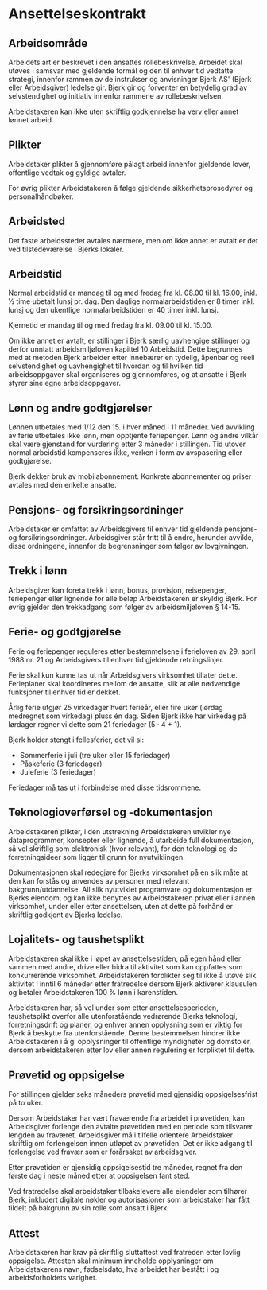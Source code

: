 # Ansettelseskontrakt

## Arbeidsområde

Arbeidets art er beskrevet i den ansattes rollebeskrivelse. Arbeidet skal utøves
i samsvar med gjeldende formål og den til enhver tid vedtatte strategi, innenfor
rammen av de instrukser og anvisninger Bjerk AS' (Bjerk eller Arbeidsgiver)
ledelse gir. Bjerk gir og forventer en betydelig grad av selvstendighet og
initiativ innenfor rammene av rollebeskrivelsen.

Arbeidstakeren kan ikke uten skriftlig godkjennelse ha verv eller annet lønnet
arbeid.

## Plikter

Arbeidstaker plikter å gjennomføre pålagt arbeid innenfor gjeldende lover,
offentlige vedtak og gyldige avtaler.

For øvrig plikter Arbeidstakeren å følge gjeldende sikkerhetsprosedyrer og
personalhåndbøker.

## Arbeidsted

Det faste arbeidsstedet avtales nærmere, men om ikke annet er avtalt er det ved
tilstedeværelse i Bjerks lokaler.

## Arbeidstid

Normal arbeidstid er mandag til og med fredag fra kl. 08.00 til kl. 16.00, inkl.
1⁄2 time ubetalt lunsj pr. dag. Den daglige normalarbeidstiden er 8 timer inkl.
lunsj og den ukentlige normalarbeidstiden er 40 timer inkl. lunsj.

Kjernetid er mandag til og med fredag fra kl. 09.00 til kl. 15.00.

Om ikke annet er avtalt, er stillinger i Bjerk særlig uavhengige stillinger og
derfor unntatt arbeidsmiljøloven kapittel 10 Arbeidstid. Dette begrunnes med at
metoden Bjerk arbeider etter innebærer en tydelig, åpenbar og reell
selvstendighet og uavhengighet til hvordan og til hvilken tid arbeidsoppgaver
skal organiseres og gjennomføres, og at ansatte i Bjerk styrer sine egne
arbeidsoppgaver.

## Lønn og andre godtgjørelser

Lønnen utbetales med 1/12 den 15. i hver måned i 11 måneder. Ved avvikling av
ferie utbetales ikke lønn, men opptjente feriepenger. Lønn og andre vilkår skal
være gjenstand for vurdering etter 3 måneder i stillingen. Tid utover normal
arbeidstid kompenseres ikke, verken i form av avspasering eller godtgjørelse.

Bjerk dekker bruk av mobilabonnement. Konkrete abonnementer og priser avtales
med den enkelte ansatte.

## Pensjons- og forsikringsordninger

Arbeidstaker er omfattet av Arbeidsgivers til enhver tid gjeldende pensjons- og
forsikringsordninger. Arbeidsgiver står fritt til å endre, herunder avvikle,
disse ordningene, innenfor de begrensninger som følger av lovgivningen.

## Trekk i lønn

Arbeidsgiver kan foreta trekk i lønn, bonus, provisjon, reisepenger, feriepenger
eller lignende for alle beløp Arbeidstakeren er skyldig Bjerk. For øvrig gjelder
den trekkadgang som følger av arbeidsmiljøloven § 14-15.

## Ferie- og godtgjørelse

Ferie og feriepenger reguleres etter bestemmelsene i ferieloven av 29. april
1988 nr. 21 og Arbeidsgivers til enhver tid gjeldende retningslinjer.

Ferie skal kun kunne tas ut når Arbeidsgivers virksomhet tillater dette.
Ferieplaner skal koordineres mellom de ansatte, slik at alle nødvendige
funksjoner til enhver tid er dekket.

Årlig ferie utgjør 25 virkedager hvert ferieår, eller fire uker (lørdag medregnet som virkedag) pluss én dag. 
Siden Bjerk ikke har virkedag på lørdager regner vi dette som 21 feriedager (5 ⋅ 4 + 1).

Bjerk holder stengt i fellesferier, det vil si:

- Sommerferie i juli (tre uker eller 15 feriedager)
- Påskeferie (3 feriedager)
- Juleferie (3 feriedager)

Feriedager må tas ut i forbindelse med disse tidsrommene.

## Teknologioverførsel og -dokumentasjon

Arbeidstakeren plikter, i den utstrekning Arbeidstakeren utvikler nye
dataprogrammer, konsepter eller lignende, å utarbeide full dokumentasjon, så vel
skriftlig som elektronisk (hvor relevant), for den teknologi og de
forretningsideer som ligger til grunn for nyutviklingen.

Dokumentasjonen skal redegjøre for Bjerks virksomhet på en slik måte at den kan
forstås og anvendes av personer med relevant bakgrunn/utdannelse. All slik
nyutviklet programvare og dokumentasjon er Bjerks eiendom, og kan ikke benyttes
av Arbeidstakeren privat eller i annen virksomhet, under eller etter
ansettelsen, uten at dette på forhånd er skriftlig godkjent av Bjerks ledelse.

## Lojalitets- og taushetsplikt

Arbeidstakeren skal ikke i løpet av ansettelsestiden, på egen hånd eller sammen
med andre, drive eller bidra til aktivitet som kan oppfattes som konkurrerende
virksomhet. Arbeidstakeren forplikter seg til ikke å utøve slik aktivitet i
inntil 6 måneder etter fratredelse dersom Bjerk aktiverer klausulen og betaler
Arbeidstakeren 100 % lønn i karenstiden.

Arbeidstakeren har, så vel under som etter ansettelsesperioden, taushetsplikt
overfor alle utenforstående vedrørende Bjerks teknologi, forretningsdrift og
planer, og enhver annen opplysning som er viktig for Bjerk å beskytte fra
utenforstående. Denne bestemmelsen hindrer ikke Arbeidstakeren i å gi
opplysninger til offentlige myndigheter og domstoler, dersom arbeidstakeren
etter lov eller annen regulering er forpliktet til dette.

## Prøvetid og oppsigelse

For stillingen gjelder seks måneders prøvetid med gjensidig oppsigelsesfrist på
to uker.

Dersom Arbeidstaker har vært fraværende fra arbeidet i prøvetiden, kan
Arbeidsgiver forlenge den avtalte prøvetiden med en periode som tilsvarer
lengden av fraværet. Arbeidsgiver må i tilfelle orientere Arbeidstaker skriftlig
om forlengelsen innen utløpet av prøvetiden. Det er ikke adgang til forlengelse
ved fravær som er forårsaket av arbeidsgiver.

Etter prøvetiden er gjensidig oppsigelsestid tre måneder, regnet fra den første
dag i neste måned etter at oppsigelsen fant sted.

Ved fratredelse skal arbeidstaker tilbakelevere alle eiendeler som tilhører
Bjerk, inkludert digitale nøkler og autorisasjoner som arbeidstaker har fått
tildelt på bakgrunn av sin rolle som ansatt i Bjerk.

## Attest

Arbeidstakeren har krav på skriftlig sluttattest ved fratreden etter lovlig
oppsigelse. Attesten skal minimum inneholde opplysninger om Arbeidstakerens
navn, fødselsdato, hva arbeidet har bestått i og arbeidsforholdets varighet.
